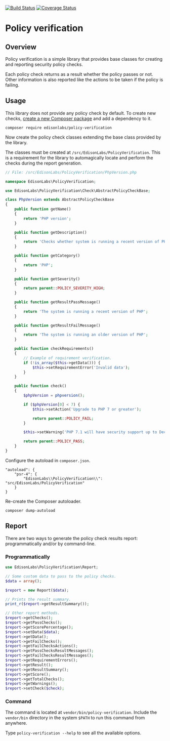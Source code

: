 [![Build Status](https://travis-ci.com/EdisonLabs/policy-verification.svg?branch=1.x)](https://travis-ci.com/EdisonLabs/policy-verification)
[![Coverage Status](https://coveralls.io/repos/github/EdisonLabs/policy-verification/badge.svg?branch=1.x)](https://coveralls.io/github/EdisonLabs/policy-verification?branch=1.x)

# Policy verification

## Overview
Policy verification is a simple library that provides base classes for creating and reporting security policy checks.

Each policy check returns as a result whether the policy passes or not.
Other information is also reported like the actions to be taken if the policy is failing.

## Usage
This library does not provide any policy check by default. To create new checks, [create a new Composer package](https://getcomposer.org/doc/01-basic-usage.md) and add a dependency to it.

```
composer require edisonlabs/policy-verification
```

Now create the policy check classes extending the base class provided by the library.

The classes must be created at `/src/EdisonLabs/PolicyVerification`.
This is a requirement for the library to automagically locate and perform the checks during the report generation.

```php
// File: /src/EdisonLabs/PolicyVerification/PhpVersion.php

namespace EdisonLabs\PolicyVerification;

use EdisonLabs\PolicyVerification\Check\AbstractPolicyCheckBase;

class PhpVersion extends AbstractPolicyCheckBase
{
    public function getName()
    {
        return 'PHP version';
    }

    public function getDescription()
    {
        return 'Checks whether system is running a recent version of PHP';
    }

    public function getCategory()
    {
        return 'PHP';
    }

    public function getSeverity()
    {
        return parent::POLICY_SEVERITY_HIGH;
    }

    public function getResultPassMessage()
    {
        return 'The system is running a recent version of PHP';
    }

    public function getResultFailMessage()
    {
        return 'The system is running an older version of PHP';
    }

    public function checkRequirements()
    {
        // Example of requirement verification.
        if (!is_array($this->getData())) {
            $this->setRequirementError('Invalid data');
        }
    }

    public function check()
    {
        $phpVersion = phpversion();

        if ($phpVersion[0] < 7) {
            $this->setAction('Upgrade to PHP 7 or greater');

            return parent::POLICY_FAIL;
        }

        $this->setWarning('PHP 7.1 will have security support up to Dec 2019');

        return parent::POLICY_PASS;
    }
}
```

Configure the autoload in `composer.json`.
```
"autoload": {
    "psr-4": {
        "EdisonLabs\\PolicyVerification\\": "src/EdisonLabs/PolicyVerification"
    }
}
```

Re-create the Composer autoloader.
```
composer dump-autoload
```

## Report

There are two ways to generate the policy check results report: programmatically and/or by command-line.

### Programmatically
```php
use EdisonLabs\PolicyVerification\Report;

// Some custom data to pass to the policy checks.
$data = array();

$report = new Report($data);

// Prints the result summary.
print_r($report->getResultSummary());

// Other report methods.
$report->getChecks();
$report->getPassChecks();
$report->getScorePercentage();
$report->setData($data);
$report->getData();
$report->getFailChecks();
$report->getFailChecksActions();
$report->getPassChecksResultMessages();
$report->getFailChecksResultMessages();
$report->getRequirementErrors();
$report->getResult();
$report->getResultSummary();
$report->getScore();
$report->getTotalChecks();
$report->getWarnings();
$report->setCheck($check);
```

### Command
The command is located at `vendor/bin/policy-verification`. Include the `vendor/bin` directory in the system `$PATH` to run this command from anywhere.

Type `policy-verification --help` to see all the available options.
